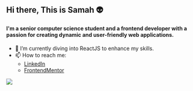 ## Hi there, This is Samah :alien:

#### I'm a senior computer science student and a frontend developer with a passion for creating dynamic and user-friendly web applications.

- 🌱 I’m currently diving into ReactJS to enhance my skills.
- 📫 How to reach me:
  - [LinkedIn](www.linkedin.com/in/samah-alsulami)
  - [FrontendMentor](https://www.frontendmentor.io/profile/SamahTT)

![](https://i.giphy.com/media/v1.Y2lkPTc5MGI3NjExNW5kcGVncWk3YjNqcDBhMDBpbjIyaHhva3lpdGVsdjBiMjBpaWFnYiZlcD12MV9pbnRlcm5hbF9naWZfYnlfaWQmY3Q9Zw/gEKz4VLX7fQlsl8SFE/giphy.gif)
